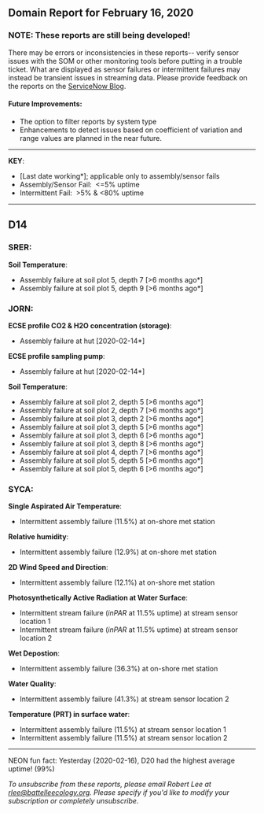 ## Domain Report for February 16, 2020


### NOTE: These reports are still being developed!
There may be errors or inconsistencies in these reports-- verify sensor issues with the SOM or other monitoring tools before putting in a trouble ticket. What are displayed as sensor failures or intermittent failures may instead be transient issues in streaming data.
Please provide feedback on the reports on the [ServiceNow Blog](https://neon.service-now.com/community?id=community_blog&sys_id=9b4fbe8adbed734017ecf9041d9619be).

#### Future Improvements: 
 - The option to filter reports by system type 
 - Enhancements to detect issues based on coefficient of variation and range values are planned in the near future.

***

**KEY**:

 - [Last date working*]; applicable only to assembly/sensor fails
 - Assembly/Sensor Fail:&nbsp;&nbsp;<=5% uptime
 - Intermittent Fail:&nbsp;&nbsp;>5% & <80% uptime

***
## D14

### SRER:

**Soil Temperature**:
 - Assembly failure at soil plot 5, depth 7 [>6 months ago*]
 - Assembly failure at soil plot 5, depth 9 [>6 months ago*]

### JORN:

**ECSE profile CO2 & H2O concentration (storage)**:
 - Assembly failure at hut [2020-02-14*]

**ECSE profile sampling pump**:
 - Assembly failure at hut [2020-02-14*]

**Soil Temperature**:
 - Assembly failure at soil plot 2, depth 5 [>6 months ago*]
 - Assembly failure at soil plot 2, depth 7 [>6 months ago*]
 - Assembly failure at soil plot 3, depth 2 [>6 months ago*]
 - Assembly failure at soil plot 3, depth 5 [>6 months ago*]
 - Assembly failure at soil plot 3, depth 6 [>6 months ago*]
 - Assembly failure at soil plot 3, depth 8 [>6 months ago*]
 - Assembly failure at soil plot 4, depth 7 [>6 months ago*]
 - Assembly failure at soil plot 5, depth 5 [>6 months ago*]
 - Assembly failure at soil plot 5, depth 6 [>6 months ago*]

### SYCA:

**Single Aspirated Air Temperature**:
 - Intermittent assembly failure (11.5%) at on-shore met station

**Relative humidity**:
 - Intermittent assembly failure (12.9%) at on-shore met station

**2D Wind Speed and Direction**:
 - Intermittent assembly failure (12.1%) at on-shore met station

**Photosynthetically Active Radiation at Water Surface**:
 - Intermittent stream failure (_inPAR_ at 11.5% uptime) at stream sensor location 1
 - Intermittent stream failure (_inPAR_ at 11.5% uptime) at stream sensor location 2

**Wet Depostion**:
 - Intermittent assembly failure (36.3%) at on-shore met station

**Water Quality**:
 - Intermittent assembly failure (41.3%) at stream sensor location 2

**Temperature (PRT) in surface water**:
 - Intermittent assembly failure (11.5%) at stream sensor location 1
 - Intermittent assembly failure (11.5%) at stream sensor location 2

***
NEON fun fact: Yesterday (2020-02-16), D20 had the highest average uptime! (99%)

_To unsubscribe from these reports, please email Robert Lee at rlee@battelleecology.org. Please specify if you'd like to modify your subscription or completely unsubscribe._
